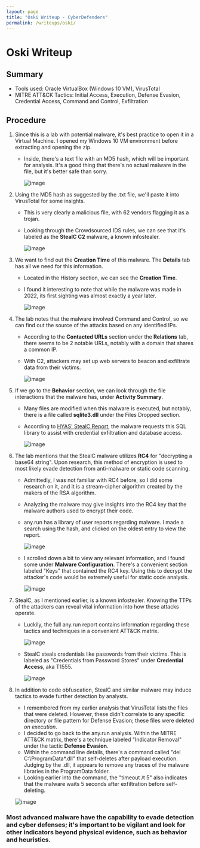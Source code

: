 ```yaml
---
layout: page
title: "Oski Writeup - CyberDefenders"
permalink: /writeups/oski/
---
```


# Oski Writeup

## Summary
- Tools used: Oracle VirtualBox (Windows 10 VM), VirusTotal
- MITRE ATT&CK Tactics: Initial Access, Execution, Defense Evasion, Credential Access, Command and Control, Exfiltration

## Procedure
1. Since this is a lab with potential malware, it's best practice to open it in a Virtual Machine. I opened my Windows 10 VM environment before extracting and opening the zip.
   - Inside, there's a text file with an MD5 hash, which will be important for analysis. It's a good thing that there's no actual malware in the file, but it's better safe than sorry.

     ![image](https://github.com/user-attachments/assets/eef1c0c9-340d-4d32-9ab6-ea2847803636)

2. Using the MD5 hash as suggested by the .txt file, we'll paste it into VirusTotal for some insights.
   - This is very clearly a malicious file, with 62 vendors flagging it as a trojan.
   - Looking through the Crowdsourced IDS rules, we can see that it's labeled as the **StealC C2** malware, a known infostealer.

     ![image](https://github.com/user-attachments/assets/c86257ba-0e8a-42dc-abf2-fb99454b2d95)

3. We want to find out the **Creation Time** of this malware. The **Details** tab has all we need for this information.
   - Located in the History section, we can see the **Creation Time**.
   - I found it interesting to note that while the malware was made in 2022, its first sighting was almost exactly a year later.

     ![image](https://github.com/user-attachments/assets/9560ff2b-da4e-4b32-a8f9-f07f7e9a0bbe)

4. The lab notes that the malware involved Command and Control, so we can find out the source of the attacks based on any identified IPs.
   - According to the **Contacted URLs** section under the **Relations** tab, there seems to be 2 notable URLs, notably with a domain that shares a common IP.
   - With C2, attackers may set up web servers to beacon and exfiltrate data from their victims.

     ![image](https://github.com/user-attachments/assets/9bb6acfa-d16d-4773-b4aa-6ce381c89fad)

5. If we go to the **Behavior** section, we can look through the file interactions that the malware has, under **Activity Summary**.
   - Many files are modified when this malware is executed, but notably, there is a file called **sqlite3.dll** under the Files Dropped section.
   - According to [HYAS' StealC Report](https://www.hyas.com/blog/caught-in-the-act-stealc-the-cyber-thief-in-c), the malware requests this SQL library to assist with credential exfiltration and database access.

     ![image](https://github.com/user-attachments/assets/a540158f-b38d-4e59-8993-3f813022727e)
     
6. The lab mentions that the StealC malware utilizes **RC4** for "decrypting a base64 string". Upon research, this method of encryption is used to most likely evade detection from anti-malware or static code scanning.
   - Admittedly, I was not familiar with RC4 before, so I did some research on it, and it is a stream-cipher algorithm created by the makers of the RSA algorithm.
   - Analyzing the malware may give insights into the RC4 key that the malware authors used to encrypt their code.
   - any.run has a library of user reports regarding malware. I made a search using the hash, and clicked on the oldest entry to view the report.

     ![image](https://github.com/user-attachments/assets/bd193017-7843-4824-9ed1-ce79fc03e3d9)

   - I scrolled down a bit to view any relevant information, and I found some under **Malware Configuration**. There's a convenient section labeled "Keys" that contained the RC4 key. Using this to decrypt the attacker's code would be extremely useful for static code analysis.
  
     ![image](https://github.com/user-attachments/assets/ff74b795-add4-4e2a-b133-e07bf43d28da)

7. StealC, as I mentioned earlier, is a known infostealer. Knowing the TTPs of the attackers can reveal vital information into how these attacks operate.
   - Luckily, the full any.run report contains information regarding these tactics and techniques in a convenient ATT&CK matrix.
  
     ![image](https://github.com/user-attachments/assets/9d14955b-bfa6-4e2d-af81-72ba89cff231)

   - StealC steals credentials like passwords from their victims. This is labeled as "Credentials from Password Stores" under **Credential Access**, aka T1555.

     ![image](https://github.com/user-attachments/assets/ca3de6c8-63fb-4108-a0d3-c22e34d1f6a2)

8. In addition to code obfuscation, StealC and similar malware may induce tactics to evade further detection by analysts.
   - I remembered from my earlier analysis that VirusTotal lists the files that were deleted. However, these didn't correlate to any specific directory or file pattern for Defense Evasion; these files were deleted _on execution_.
   - I decided to go back to the any.run analysis. Within the MITRE ATT&CK matrix, there's a technique labeled "Indicator Removal" under the tactic **Defense Evasion**.
   - Within the command line details, there's a command called "del C:\ProgramData\*.dll" that self-deletes after payload execution. Judging by the .dll, it appears to remove any traces of the malware libraries in the ProgramData folder.
   - Looking earlier into the command, the "timeout /t 5" also indicates that the malware waits 5 seconds after exfiltration before self-deleting.

   ![image](https://github.com/user-attachments/assets/747222da-04f2-4ea5-bd6e-da5dcbeb0548)

### Most advanced malware have the capability to evade detection and cyber defenses; it's important to be vigilant and look for other indicators beyond physical evidence, such as behavior and heuristics.
